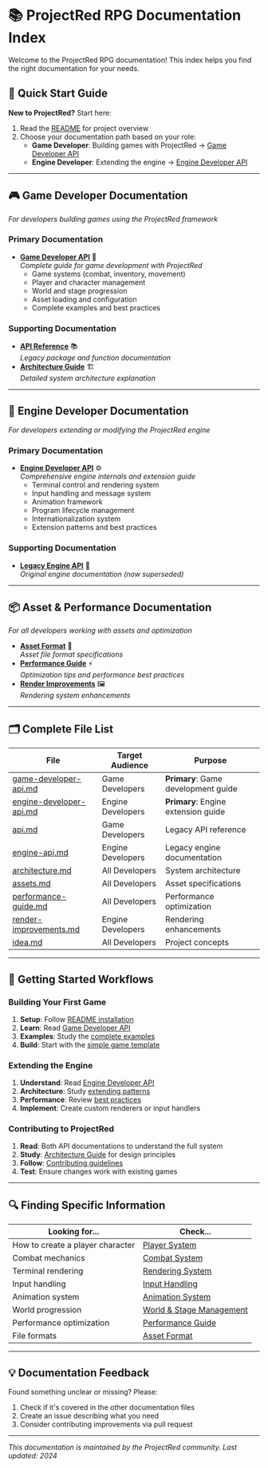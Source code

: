 # 📚 ProjectRed RPG Documentation Index

Welcome to the ProjectRed RPG documentation! This index helps you find the right documentation for your needs.

## 🎯 Quick Start Guide

**New to ProjectRed?** Start here:
1. Read the [README](../README.md) for project overview
2. Choose your documentation path based on your role:
   - **Game Developer**: Building games with ProjectRed → [Game Developer API](#game-developer-documentation)
   - **Engine Developer**: Extending the engine → [Engine Developer API](#engine-developer-documentation)

---

## 🎮 Game Developer Documentation

*For developers building games using the ProjectRed framework*

### Primary Documentation
- **[Game Developer API](game-developer-api.md)** 📖  
  *Complete guide for game development with ProjectRed*
  - Game systems (combat, inventory, movement)
  - Player and character management  
  - World and stage progression
  - Asset loading and configuration
  - Complete examples and best practices

### Supporting Documentation
- **[API Reference](api.md)** 📚  
  *Legacy package and function documentation*
- **[Architecture Guide](architecture.md)** 🏗️  
  *Detailed system architecture explanation*

---

## 🔧 Engine Developer Documentation

*For developers extending or modifying the ProjectRed engine*

### Primary Documentation
- **[Engine Developer API](engine-developer-api.md)** ⚙️  
  *Comprehensive engine internals and extension guide*
  - Terminal control and rendering system
  - Input handling and message system
  - Animation framework
  - Program lifecycle management
  - Internationalization system
  - Extension patterns and best practices

### Supporting Documentation  
- **[Legacy Engine API](engine-api.md)** 🔧  
  *Original engine documentation (now superseded)*

---

## 📦 Asset & Performance Documentation

*For all developers working with assets and optimization*

- **[Asset Format](assets.md)** 📁  
  *Asset file format specifications*
- **[Performance Guide](performance-guide.md)** ⚡  
  *Optimization tips and performance best practices*
- **[Render Improvements](render-improvements.md)** 🖼️  
  *Rendering system enhancements*

---

## 🗂️ Complete File List

| File | Target Audience | Purpose |
|------|----------------|---------|
| [game-developer-api.md](game-developer-api.md) | Game Developers | **Primary**: Game development guide |
| [engine-developer-api.md](engine-developer-api.md) | Engine Developers | **Primary**: Engine extension guide |
| [api.md](api.md) | Game Developers | Legacy API reference |
| [engine-api.md](engine-api.md) | Engine Developers | Legacy engine documentation |
| [architecture.md](architecture.md) | All Developers | System architecture |
| [assets.md](assets.md) | All Developers | Asset specifications |
| [performance-guide.md](performance-guide.md) | All Developers | Performance optimization |
| [render-improvements.md](render-improvements.md) | Engine Developers | Rendering enhancements |
| [idea.md](idea.md) | All Developers | Project concepts |

---

## 🚀 Getting Started Workflows

### Building Your First Game

1. **Setup**: Follow [README installation](../README.md#installation)
2. **Learn**: Read [Game Developer API](game-developer-api.md)
3. **Examples**: Study the [complete examples](game-developer-api.md#complete-examples)
4. **Build**: Start with the [simple game template](game-developer-api.md#simple-game-setup)

### Extending the Engine

1. **Understand**: Read [Engine Developer API](engine-developer-api.md)
2. **Architecture**: Study [extending patterns](engine-developer-api.md#extending-the-engine)
3. **Performance**: Review [best practices](engine-developer-api.md#best-practices)
4. **Implement**: Create custom renderers or input handlers

### Contributing to ProjectRed

1. **Read**: Both API documentations to understand the full system
2. **Study**: [Architecture Guide](architecture.md) for design principles
3. **Follow**: [Contributing guidelines](../README.md#contributing)
4. **Test**: Ensure changes work with existing games

---

## 🔍 Finding Specific Information

| Looking for... | Check... |
|----------------|----------|
| How to create a player character | [Player System](game-developer-api.md#player-system) |
| Combat mechanics | [Combat System](game-developer-api.md#combat-system) |
| Terminal rendering | [Rendering System](engine-developer-api.md#rendering-system) |
| Input handling | [Input Handling](engine-developer-api.md#input-handling) |
| Animation system | [Animation System](engine-developer-api.md#animation-system) |
| World progression | [World & Stage Management](game-developer-api.md#world--stage-management) |
| Performance optimization | [Performance Guide](performance-guide.md) |
| File formats | [Asset Format](assets.md) |

---

## 💡 Documentation Feedback

Found something unclear or missing? Please:
1. Check if it's covered in the other documentation files
2. Create an issue describing what you need
3. Consider contributing improvements via pull request

---

*This documentation is maintained by the ProjectRed community. Last updated: 2024*